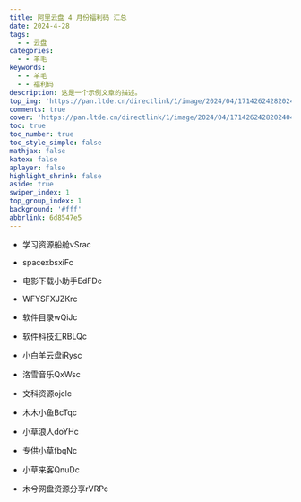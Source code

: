 ```yaml
---
title: 阿里云盘 4 月份福利码 汇总
date: 2024-4-28
tags:
  - - 云盘
categories:
  - - 羊毛
keywords:
  - - 羊毛
  - - 福利码
description: 这是一个示例文章的描述。
top_img: 'https://pan.ltde.cn/directlink/1/image/2024/04/17142624282024042800002839.png'
comments: true
cover: 'https://pan.ltde.cn/directlink/1/image/2024/04/17142624282024042800002839.png'
toc: true
toc_number: true
toc_style_simple: false
mathjax: false
katex: false
aplayer: false
highlight_shrink: false
aside: true
swiper_index: 1
top_group_index: 1
background: '#fff'
abbrlink: 6d8547e5
---
```

- 学习资源船舱vSrac

- spacexbsxiFc

- 电影下载小助手EdFDc

- WFYSFXJZKrc

- 软件目录wQiJc

- 软件科技汇RBLQc

- 小白羊云盘iRysc

- 洛雪音乐QxWsc

- 文科资源ojclc

- 木木小鱼BcTqc

- 小草浪人doYHc

- 专供小草fbqNc

- 小草来客QnuDc

- 木兮网盘资源分享rVRPc